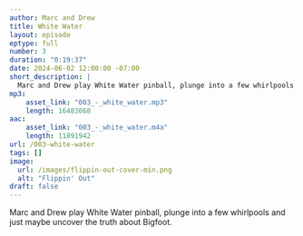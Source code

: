 ```yaml
---
author: Marc and Drew
title: White Water
layout: episode
eptype: full
number: 3
duration: "0:19:37"
date: 2024-06-02 12:00:00 -07:00 
short_description: |
  Marc and Drew play White Water pinball, plunge into a few whirlpools and just maybe uncover the truth about Bigfoot.
mp3:
    asset_link: "003_-_white_water.mp3"
    length: 16483068 
aac:
    asset_link: "003_-_white_water.m4a"
    length: 11891942
url: /003-white-water
tags: []
image: 
  url: /images/flippin-out-cover-min.png
  alt: "Flippin' Out"
draft: false
---
```

  Marc and Drew play White Water pinball, plunge into a few whirlpools and just maybe uncover the truth about Bigfoot.
